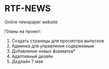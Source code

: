 # RTF-NEWS
Online newspaper website 

Планы на проект:

1. Создать страницы для просмотра выпусков 
2. Админка для управления содержимым
3. Добавление новых форматов*
4. Адаптивный дизайн
5. Дедлайн 7 мая

